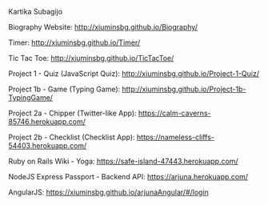 Kartika Subagijo

Biography Website:
http://xiuminsbg.github.io/Biography/

Timer:
http://xiuminsbg.github.io/Timer/

Tic Tac Toe:
http://xiuminsbg.github.io/TicTacToe/

Project 1 - Quiz (JavaScript Quiz):
http://xiuminsbg.github.io/Project-1-Quiz/

Project 1b - Game (Typing Game):
http://xiuminsbg.github.io/Project-1b-TypingGame/

Project 2a - Chipper (Twitter-like App):
https://calm-caverns-85746.herokuapp.com/

Project 2b - Checklist (Checklist App):
https://nameless-cliffs-54403.herokuapp.com/

Ruby on Rails Wiki - Yoga:
https://safe-island-47443.herokuapp.com/

NodeJS Express Passport - Backend API:
https://arjuna.herokuapp.com/

AngularJS:
https://xiuminsbg.github.io/arjunaAngular/#/login
